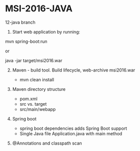 # MSI-2016-JAVA

12-java branch

1. Start web application by running:

  mvn spring-boot:run
  
  or
  
  java -jar target/msi2016.war

2. Maven - build tool. Build lifecycle, web-archive msi2016.war
   - mvn clean install

3. Maven directory structure 
   - pom.xml
   - src vs. target
   - src/main/webapp

4. Spring boot
   - spring boot dependencies adds Spring Boot support
   - Single Java file Application.java with main method
 
5. @Annotations and classpath scan